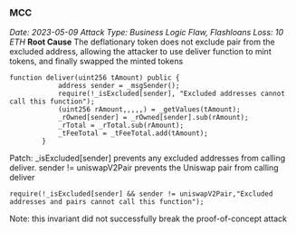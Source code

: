 ### MCC
_Date: 2023-05-09
Attack Type: Business Logic Flaw, Flashloans
Loss: 10 ETH_
**Root Cause**
The deflationary token does not exclude pair from the excluded address, allowing the attacker to use deliver function to mint tokens, and finally swapped the minted tokens

``` Solidity
function deliver(uint256 tAmount) public {
            address sender = _msgSender();
            require(!_isExcluded[sender], "Excluded addresses cannot call this function");
            (uint256 rAmount,,,,,) = _getValues(tAmount);
            _rOwned[sender] = _rOwned[sender].sub(rAmount);
            _rTotal = _rTotal.sub(rAmount);
            _tFeeTotal = _tFeeTotal.add(tAmount);
        }
```

Patch: 
_isExcluded[sender] prevents any excluded addresses from calling deliver.
sender != uniswapV2Pair prevents the Uniswap pair from calling deliver 
```Solidity
require(!_isExcluded[sender] && sender != uniswapV2Pair,"Excluded addresses and pairs cannot call this function");
```

Note: this invariant  did not successfully break the proof-of-concept attack